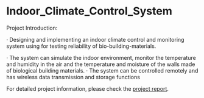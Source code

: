 # Indoor_Climate_Control_System

Project Introduction:

· Designing and implementing an indoor climate control and monitoring system using for testing reliability of bio-building-materials.

· The system can simulate the indoor environment, monitor the temperature and humidity in the air and the temperature and moisture of the walls made of biological building materials.
· The system can be controlled remotely and has wireless data transmission and storage functions

For detailed project information, please check the [project report](https://github.com/JCLLi/Indoor_Climate_Control_System/blob/main/INDOOR%20CLIMATE%20CONTROL%20SYSTEM%20FINAL%20DESIGN%20RE-PORT%20OF%20THE%20BIO-ISO%20PROJECT%20Jiacong%20Li.pdf).
